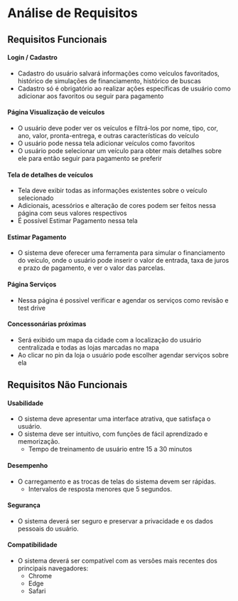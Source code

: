 # Análise de Requisitos

## Requisitos Funcionais
#### Login / Cadastro
- Cadastro do usuário salvará informações como veículos favoritados, histórico de simulações de financiamento, histórico de buscas
- Cadastro só é obrigatório ao realizar ações específicas de usuário como adicionar aos favoritos ou seguir para pagamento
#### Página Visualização de veículos
- O usuário deve poder ver os veículos e filtrá-los por nome, tipo, cor, ano, valor, pronta-entrega, e outras características do veículo
- O usuário pode nessa tela adicionar veículos como favoritos
- O usuário pode selecionar um veículo para obter mais detalhes sobre ele para então seguir para pagamento se preferir
#### Tela de detalhes de veículos 
- Tela deve exibir todas as informações existentes sobre o veículo selecionado
- Adicionais, acessórios e alteração de cores podem ser feitos nessa página com seus valores respectivos
- É possível Estimar Pagamento nessa tela
#### Estimar Pagamento
- O sistema deve oferecer uma ferramenta para simular o financiamento do veículo, onde o usuário pode inserir o valor de entrada, taxa de juros e prazo de pagamento, e ver o valor das parcelas.
#### Página Serviços
- Nessa página é possivel verificar e agendar os serviços como revisão e test drive
#### Concessonárias próximas
- Será exibido um mapa da cidade com a localização do usuário centralizada e todas as lojas marcadas no mapa
- Ao clicar no pin da loja o usuário pode escolher agendar serviços sobre ela

## Requisitos Não Funcionais
#### Usabilidade
  - O sistema deve apresentar uma interface atrativa, que satisfaça o usuário.
  - O sistema deve ser intuitivo, com funções de fácil aprendizado e memorização.
    - Tempo de treinamento de usuário entre 15 a 30 minutos 
#### Desempenho
  - O carregamento e as trocas de telas do sistema devem ser rápidas. 
    - Intervalos de resposta menores que 5 segundos.
#### Segurança
  - O sistema deverá ser seguro e preservar a privacidade e os dados pessoais do usuário.
#### Compatibilidade
  - O sistema deverá ser compatível com as versões mais recentes dos principais navegadores:
	 - Chrome
	 - Edge
	 - Safari